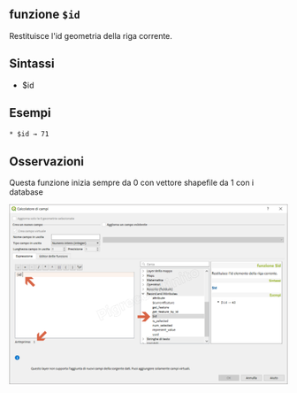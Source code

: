 ## funzione `$id`

Restituisce l'id geometria della riga corrente.

## Sintassi

* $id

## Esempi
```
* $id → 71
```
## Osservazioni

Questa funzione inizia sempre da 0 con vettore shapefile da 1 con i database

<img src="/img/record_e_attributi/$id1.png">